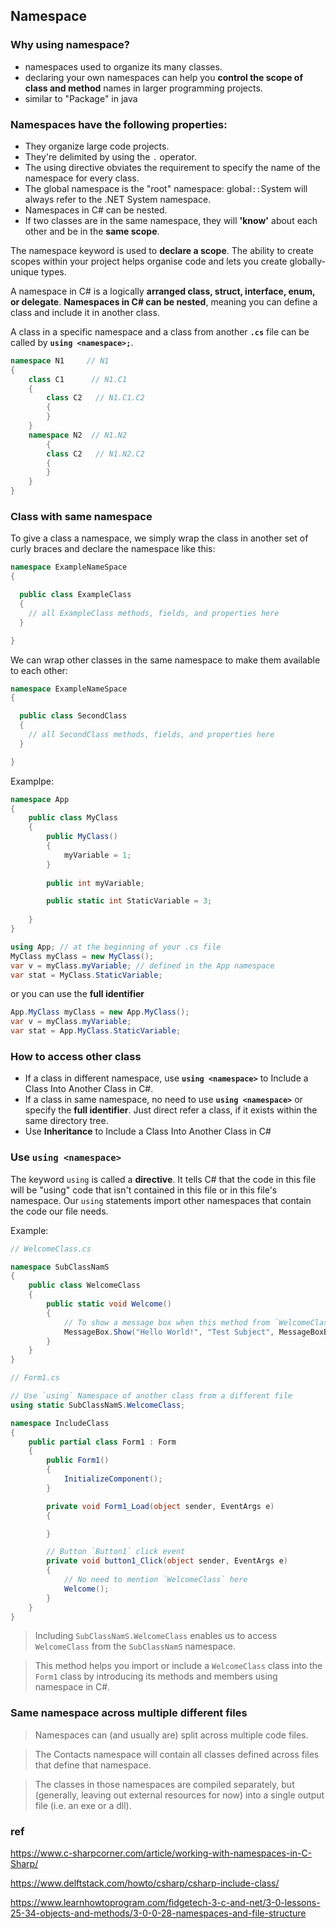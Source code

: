 ## Namespace

### Why using namespace?
- namespaces used to organize its many classes.
- declaring your own namespaces can help you **control the scope of class and method** names in larger programming projects.
- similar to "Package" in java

### Namespaces have the following properties:

- They organize large code projects.
- They're delimited by using the `.` operator.
- The using directive obviates the requirement to specify the name of the namespace for every class.
- The global namespace is the "root" namespace: global`::`System will always refer to the .NET System namespace.
- Namespaces in C# can be nested.
- If two classes are in the same namespace, they will **'know'** about each other and be in the **same scope**.



The namespace keyword is used to **declare a scope**. The ability to create scopes within your project helps organise code and lets you create globally-unique types.


A namespace in C# is a logically **arranged class, struct, interface, enum, or delegate**. **Namespaces in C# can be nested**, meaning you can define a class and include it in another class.

A class in a specific namespace and a class from another **`.cs`** file can be called by **`using <namespace>;`**.




```cs
namespace N1     // N1
{
    class C1      // N1.C1
    {
        class C2   // N1.C1.C2
        {
        }
    }
    namespace N2  // N1.N2
		{
        class C2   // N1.N2.C2
        {
        }
    }
}
```

### Class with same namespace

To give a class a namespace, we simply wrap the class in another set of curly braces and declare the namespace like this:
```cs
namespace ExampleNameSpace
{

  public class ExampleClass
  {
    // all ExampleClass methods, fields, and properties here
  }

}

```
We can wrap other classes in the same namespace to make them available to each other:
```cs
namespace ExampleNameSpace
{

  public class SecondClass
  {
    // all SecondClass methods, fields, and properties here
  }

}

```

Examplpe:
```cs
namespace App
{
    public class MyClass
    {
        public MyClass()
        {
            myVariable = 1;
        }
    
        public int myVariable;

        public static int StaticVariable = 3;
    
    }
}
```

```cs
using App; // at the beginning of your .cs file
MyClass myClass = new MyClass();
var v = myClass.myVariable; // defined in the App namespace
var stat = MyClass.StaticVariable;
```

or you can use the **full identifier**
```cs
App.MyClass myClass = new App.MyClass();
var v = myClass.myVariable;
var stat = App.MyClass.StaticVariable;
```





### How to access other class
- If a class in different namespace, use **`using <namespace>`** to Include a Class Into Another Class in C#.
- If a class in same namespace, no need to use **`using <namespace>`** or specify the **full identifier**. Just direct refer a class, if it exists within the same directory tree.
- Use **Inheritance** to Include a Class Into Another Class in C#


### Use `using <namespace>`

The keyword `using` is called a **directive**. It tells C# that the code in this file will be "using" code that isn't contained in this file or in this file's namespace. Our `using` statements import other namespaces that contain the code our file needs.

Example:

```cs
// WelcomeClass.cs

namespace SubClassNamS
{
    public class WelcomeClass
    {
        public static void Welcome()
        {
            // To show a message box when this method from `WelcomeClass` will be called by another class
            MessageBox.Show("Hello World!", "Test Subject", MessageBoxButtons.OK, MessageBoxIcon.Information);
        }
    }
}
```


```cs
// Form1.cs

// Use `using` Namespace of another class from a different file
using static SubClassNamS.WelcomeClass;

namespace IncludeClass
{
    public partial class Form1 : Form
    {
        public Form1()
        {
            InitializeComponent();
        }

        private void Form1_Load(object sender, EventArgs e)
        {

        }

        // Button `Button1` click event
        private void button1_Click(object sender, EventArgs e)
        {
            // No need to mention `WelcomeClass` here
            Welcome();
        }
    }
}
```
> Including `SubClassNamS.WelcomeClass` enables us to access `WelcomeClass` from the `SubClassNamS` namespace.

> This method helps you import or include a `WelcomeClass` class into the `Form1` class by introducing its methods and members using namespace in C#.


### Same namespace across multiple different files

> Namespaces can (and usually are) split across multiple code files.

> The Contacts namespace will contain all classes defined across files that define that namespace.


> The classes in those namespaces are compiled separately, but (generally, leaving out external resources for now) into a single output file (i.e. an exe or a dll).





### ref 
https://www.c-sharpcorner.com/article/working-with-namespaces-in-C-Sharp/

https://www.delftstack.com/howto/csharp/csharp-include-class/

https://www.learnhowtoprogram.com/fidgetech-3-c-and-net/3-0-lessons-25-34-objects-and-methods/3-0-0-28-namespaces-and-file-structure





